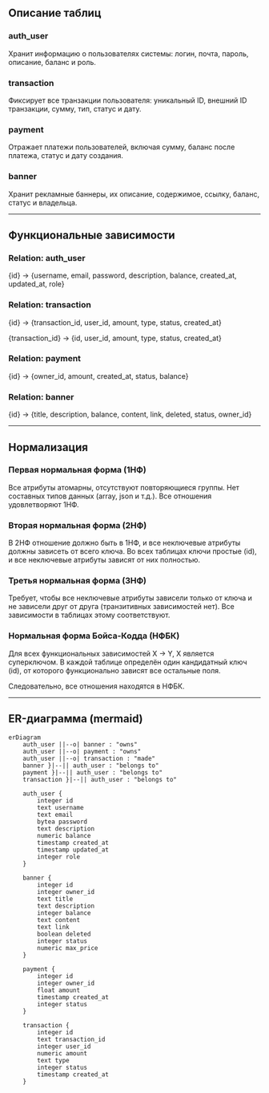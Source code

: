 ## Описание таблиц

### auth_user
Хранит информацию о пользователях системы: логин, почта, пароль, описание, баланс и роль.

### transaction
Фиксирует все транзакции пользователя: уникальный ID, внешний ID транзакции, сумму, тип, статус и дату.

### payment
Отражает платежи пользователей, включая сумму, баланс после платежа, статус и дату создания.

### banner
Хранит рекламные баннеры, их описание, содержимое, ссылку, баланс, статус и владельца.

---

## Функциональные зависимости

### Relation: auth_user

{id} -> {username, email, password, description, balance, created_at, updated_at, role}

### Relation: transaction

{id} -> {transaction_id, user_id, amount, type, status, created_at}

{transaction_id} -> {id, user_id, amount, type, status, created_at}

### Relation: payment

{id} -> {owner_id, amount, created_at, status, balance}

### Relation: banner

{id} -> {title, description, balance, content, link, deleted, status, owner_id}


---

## Нормализация

### Первая нормальная форма (1НФ)
Все атрибуты атомарны, отсутствуют повторяющиеся группы. Нет составных типов данных (array, json и т.д.). Все отношения удовлетворяют 1НФ.

### Вторая нормальная форма (2НФ)
В 2НФ отношение должно быть в 1НФ, и все неключевые атрибуты должны зависеть от всего ключа. Во всех таблицах ключи простые (id), и все неключевые атрибуты зависят от них полностью.

### Третья нормальная форма (3НФ)
Требует, чтобы все неключевые атрибуты зависели только от ключа и не зависели друг от друга (транзитивных зависимостей нет). Все зависимости в таблицах этому соответствуют.

### Нормальная форма Бойса-Кодда (НФБК)
Для всех функциональных зависимостей X -> Y, X является суперключом. В каждой таблице определён один кандидатный ключ (id), от которого функционально зависят все остальные поля.

Следовательно, все отношения находятся в НФБК.

---

## ER-диаграмма (mermaid)

```mermaid
erDiagram
    auth_user ||--o| banner : "owns"
    auth_user ||--o| payment : "owns"
    auth_user ||--o| transaction : "made"
    banner }|--|| auth_user : "belongs to"
    payment }|--|| auth_user : "belongs to"
    transaction }|--|| auth_user : "belongs to"
    
    auth_user {
        integer id
        text username
        text email
        bytea password
        text description
        numeric balance
        timestamp created_at
        timestamp updated_at
        integer role
    }

    banner {
        integer id
        integer owner_id
        text title
        text description
        integer balance
        text content
        text link
        boolean deleted
        integer status
        numeric max_price
    }

    payment {
        integer id
        integer owner_id
        float amount
        timestamp created_at
        integer status
    }

    transaction {
        integer id
        text transaction_id
        integer user_id
        numeric amount
        text type
        integer status
        timestamp created_at
    }
```
